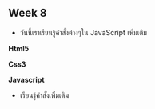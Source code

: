 ## Week 8

-   วันนี้เราเรียนรู้คำสั่งต่างๆใน JavaScript เพิ่มเติม

**Html5**

**Css3**

**Javascript**
- เรียนรู้คำสั่งเพิ่มเติม